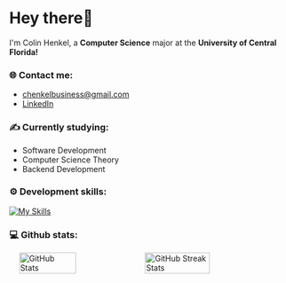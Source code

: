 # Hey there👋

I'm Colin Henkel, a **Computer Science** major at the **University of Central Florida!**

### 🌐 Contact me:

- chenkelbusiness@gmail.com
- [LinkedIn](https://www.linkedin.com/in/colin-henkel/)

### ✍️ Currently studying:

- Software Development
- Computer Science Theory
- Backend Development

### ⚙️ Development skills:
[![My Skills](https://skillicons.dev/icons?i=mongodb,bash,mysql,c,cs,cpp,java,kotlin,php)](https://skillicons.dev)

### 💻 Github stats:

<div style="display: flex; justify-content: center;">
    <img src="https://github-readme-stats.vercel.app/api?username=ColinHenkel&show_icons=true&theme=radical" alt="GitHub Stats" style="width: 45%;">
    <img src="https://github-readme-streak-stats.herokuapp.com/?user=ColinHenkel&theme=dark" alt="GitHub Streak Stats" style="width: 48%;">
</div>
